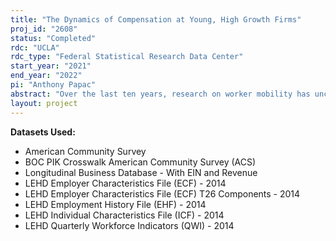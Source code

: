 ```yaml
---
title: "The Dynamics of Compensation at Young, High Growth Firms"
proj_id: "2608"
status: "Completed"
rdc: "UCLA"
rdc_type: "Federal Statistical Research Data Center"
start_year: "2021"
end_year: "2022"
pi: "Anthony Papac"
abstract: "Over the last ten years, research on worker mobility has uncovered a number of facts about the direction and composition of worker flows in the US economy. For example, Goetz et al. (2015) found that workers tend to move from older to younger firms, and Crane (2014) discovered that workers with higher previous wages tend to move from slower growing to faster growing firms. However, little work has been done to investigate the wage recruitment strategies causing so many high wage workers to move to younger, faster-growing firms. This project fills the gap in the literature by investigating the wage recruitment strategies that young, high growth firms use to attract and ultimately poach workers from other firms. Using linked employer-employee data from the Longitudinal Employer Household Dynamics and Longitudinal Business Database, the researchers of this project plan to decompose the starting salary of workers using the Abowd, Kramarz, and Margolis (AKM 1999) model of additive worker and firm fixed effects. Moreover, the researchers will use the AKM 1999 model to estimate the returns to tenure at firms of different ages and growth trajectories. Finally, the researchers will use information on the number of hours worked for workers in the LEHD who were also surveyed by the American Community Survey to compare the starting hourly wages and hourly wage growth of workers at younger, faster growing firms with those of workers at older, slower-growing firms."
layout: project
---
```


**Datasets Used:**

  - American Community Survey 
  - BOC PIK Crosswalk American Community Survey (ACS) 
  - Longitudinal Business Database - With EIN and Revenue 
  - LEHD Employer Characteristics File (ECF) - 2014 
  - LEHD Employer Characteristics File (ECF) T26 Components - 2014 
  - LEHD Employment History File (EHF) - 2014 
  - LEHD Individual Characteristics File (ICF) - 2014 
  - LEHD Quarterly Workforce Indicators (QWI) - 2014 

